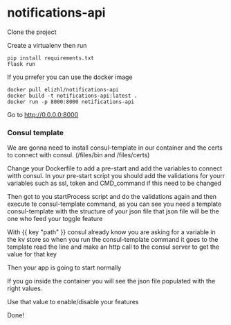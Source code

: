 # notifications-api

Clone the project

Create a virtualenv then run

    pip install requirements.txt
    flask run
    

If you prrefer you can use the docker image

    docker pull elizhl/notifications-api
    docker build -t notifications-api:latest .
    docker run -p 8000:8000 notifications-api
    
Go to http://0.0.0.0:8000


### Consul template

We are gonna need to install consul-template in our container and the certs to connect with consul. (/files/bin and /files/certs)

Change your Dockerfile to add a pre-start and add the variables to connect witth consul. 
In your pre-start script you should add the validations for yourr variables such as ssl, token and CMD_command if this need to be changed

Then got to you startProcess script and do the validations again and then execute te consul-template command, as you can see you need a template consul-template with the structure of your json file that json file will be the one who feed your toggle feature

With {{ key "path" }} consul already know you are asking for a variable in the kv store so when you run the consul-template command it goes to the template read the line and make an http call to the consul server to get the value for that key

Then your app is going to start normally

If you go inside the container you will see the json file populated with the right values.

Use that value to enable/disable your features

Done!
